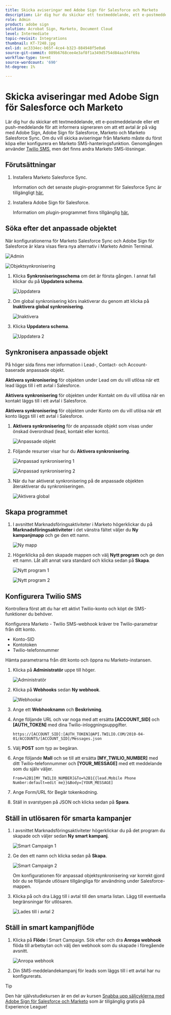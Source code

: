 ```yaml
---
title: Skicka aviseringar med Adobe Sign för Salesforce och Marketo
description: Lär dig hur du skickar ett textmeddelande, ett e-postmeddelande eller ett push-meddelande för att informera signeraren om att ett avtal är på väg
role: Admin
product: adobe sign
solution: Acrobat Sign, Marketo, Document Cloud
level: Intermediate
topic-revisit: Integrations
thumbnail: KT-7248.jpg
exl-id: ac3334ec-b65f-4ce4-b323-884948f5e0a6
source-git-commit: 089b6768cee4e3af8f1a349d5754d84aa3f4f69a
workflow-type: tm+mt
source-wordcount: '690'
ht-degree: 1%

---
```


# Skicka aviseringar med Adobe Sign för Salesforce och Marketo

Lär dig hur du skickar ett textmeddelande, ett e-postmeddelande eller ett push-meddelande för att informera signeraren om att ett avtal är på väg med Adobe Sign, Adobe Sign för Salesforce, Marketo och Marketo Salesforce Sync. Om du vill skicka aviseringar från Marketo måste du först köpa eller konfigurera en Marketo SMS-hanteringsfunktion. Genomgången använder [Twilio SMS](https://launchpoint.marketo.com/twilio/twilio-sms-for-marketo/), men det finns andra Marketo SMS-lösningar.

## Förutsättningar

1. Installera Marketo Salesforce Sync.

   Information och det senaste plugin-programmet för Salesforce Sync är tillgängligt [här.](https://experienceleague.adobe.com/docs/marketo/using/product-docs/crm-sync/salesforce-sync/understanding-the-salesforce-sync.html)

1. Installera Adobe Sign för Salesforce.

   Information om plugin-programmet finns tillgänglig [här.](https://helpx.adobe.com/ca/sign/using/salesforce-integration-installation-guide.html)

## Söka efter det anpassade objektet

När konfigurationerna för Marketo Salesforce Sync och Adobe Sign för Salesforce är klara visas flera nya alternativ i Marketo Admin Terminal.

![Admin](assets/adminTab.png)

![Objektsynkronisering](assets/salesforceAdmin.png)

1. Klicka **Synkroniseringsschema** om det är första gången. I annat fall klickar du på **Uppdatera schema**.

   ![Uppdatera](assets/refreshSchema1.png)

1. Om global synkronisering körs inaktiverar du genom att klicka på **Inaktivera global synkronisering**.

   ![Inaktivera](assets/disableGlobal.png)

1. Klicka **Uppdatera schema**.

   ![Uppdatera 2](assets/refreshSchema2.png)

## Synkronisera anpassade objekt

På höger sida finns mer information i Lead-, Contact- och Account-baserade anpassade objekt.

**Aktivera synkronisering** för objekten under Lead om du vill utlösa när ett lead läggs till i ett avtal i Salesforce.

**Aktivera synkronisering** för objekten under Kontakt om du vill utlösa när en kontakt läggs till i ett avtal i Salesforce.

**Aktivera synkronisering** för objekten under Konto om du vill utlösa när ett konto läggs till i ett avtal i Salesforce.

1. **Aktivera synkronisering** för de anpassade objekt som visas under önskad överordnad (lead, kontakt eller konto).

   ![Anpassade objekt](assets/customObjects.png)

1. Följande resurser visar hur du **Aktivera synkronisering**.

   ![Anpassad synkronisering 1](assets/customObjectSync1.png)

   ![Anpassad synkronisering 2](assets/customObjectSync2.png)

1. När du har aktiverat synkronisering på de anpassade objekten återaktiverar du synkroniseringen.

   ![Aktivera global](assets/enableGlobal.png)

## Skapa programmet

1. I avsnittet Marknadsföringsaktiviteter i Marketo högerklickar du på **Marknadsföringsaktiviteter** i det vänstra fältet väljer du **Ny kampanjmapp** och ge den ett namn.

   ![Ny mapp](assets/newFolder.png)

1. Högerklicka på den skapade mappen och välj **Nytt program** och ge den ett namn. Låt allt annat vara standard och klicka sedan på **Skapa**.

   ![Nytt program 1](assets/newProgram1.png)

   ![Nytt program 2](assets/newProgram2.png)

## Konfigurera Twilio SMS

Kontrollera först att du har ett aktivt Twilio-konto och köpt de SMS-funktioner du behöver.

Konfigurera Marketo - Twilio SMS-webhook kräver tre Twilio-parametrar från ditt konto.

- Konto-SID
- Kontotoken
- Twilio-telefonnummer

Hämta parametrarna från ditt konto och öppna nu Marketo-instansen.

1. Klicka på **Administratör** uppe till höger.

   ![Administratör](assets/adminTab.png)

1. Klicka på **Webhooks** sedan **Ny webhook**.

   ![Webhookar](assets/webhooks.png)

1. Ange ett **Webhooknamn** och **Beskrivning**.

1. Ange följande URL och var noga med att ersätta **[ACCOUNT_SID]** och **[AUTH_TOKEN]** med dina Twilio-inloggningsuppgifter.

   ```
   https://[ACCOUNT_SID]:[AUTH_TOKEN]@API.TWILIO.COM/2010-04-01/ACCOUNTS/[ACCOUNT_SID]/Messages.json
   ```

1. Välj **POST** som typ av begäran.

1. Ange följande **Mall** och se till att ersätta **[MY_TWILIO_NUMBER]** med ditt Twilio-telefonnummer och **[YOUR_MESSAGE]** med ett meddelande som du själv väljer.

   ```
   From=%2B1[MY_TWILIO_NUMBER]&To=%2B1{{lead.Mobile Phone Number:default=edit me}}&Body=[YOUR_MESSAGE]
   ```

1. Ange Form/URL för Begär tokenkodning.

1. Ställ in svarstypen på JSON och klicka sedan på **Spara**.

## Ställ in utlösaren för smarta kampanjer

1. I avsnittet Marknadsföringsaktiviteter högerklickar du på det program du skapade och väljer sedan **Ny smart kampanj**.

   ![Smart Campaign 1](assets/smartCampaign1.png)

1. Ge den ett namn och klicka sedan på **Skapa**.

   ![Smart Campaign 2](assets/smartCampaign3.png)

   Om konfigurationen för anpassad objektsynkronisering var korrekt gjord bör du se följande utlösare tillgängliga för användning under Salesforce-mappen.

1. Klicka på och dra Lägg till i avtal till den smarta listan. Lägg till eventuella begränsningar för utlösaren.

   ![Lades till i avtal 2](assets/addedToAgreement2.png)

## Ställ in smart kampanjflöde

1. Klicka på **Flöde** i Smart Campaign. Sök efter och dra **Anropa webhook** flöda till arbetsytan och välj den webhook som du skapade i föregående avsnitt.

   ![Anropa webhook](assets/callWebhook.png)

1. Din SMS-meddelandekampanj för leads som läggs till i ett avtal har nu konfigurerats.

>[!TIP]
>
>Den här självstudiekursen är en del av kursen [Snabba upp säljcyklerna med Adobe Sign för Salesforce och Marketo](https://experienceleague.adobe.com/?recommended=Sign-U-1-2021.1) som är tillgänglig gratis på Experience League!